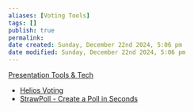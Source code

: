 ```yaml
---
aliases: [Voting Tools]
tags: []
publish: true
permalink: 
date created: Sunday, December 22nd 2024, 5:06 pm
date modified: Sunday, December 22nd 2024, 5:06 pm
---
```


[Presentation Tools & Tech](../../📁%2012%20-%20Content%20Creation/Presentation%20Tools%20&%20Tech/Presentation%20Tools%20&%20Tech.md)

- [Helios Voting](https://vote.heliosvoting.org/ "Helios Voting")
- [StrawPoll - Create a Poll in Seconds](https://strawpoll.com/ "StrawPoll - Create a Poll in Seconds")
